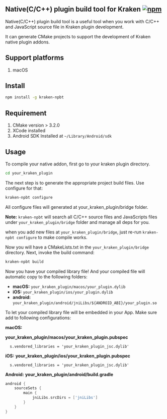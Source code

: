## Native(C/C++) plugin build tool for Kraken [![npm](https://img.shields.io/npm/v/kraken-npbt)](https://www.npmjs.com/package/kraken-npbt)

Native(C/C++) plugin build tool is a useful tool when you work with C/C++ and JavaScript source file in Kraken plugin development.

It can generate CMake projects to support the development of Kraken native plugin addons.

## Support platforms
1. macOS

## Install

```bash
npm install -g kraken-npbt
```

## Requirement

1. CMake version > 3.2.0
2. XCode installed
3. Android SDK Installed at `~/Library/Android/sdk`

## Usage

To compile your native addon, first go to your kraken plugin directory.

```bash
cd your_kraken_plugin
```

The next step is to generate the appropriate project build files. Use configure for that:

```bash
kraken-npbt configure
```

All configure files will generated at your_kraken_plugin/bridge folder.

**Note:** `kraken-npbt` will search all C/C++ source files and JavaScripts files under `your_kraken_plugin/bridge` folder and manage all deps for you.

when you add new files at `your_kraken_plugin/bridge`, just re-run `kraken-npbt configure` to make compile works.

Now you will have a CMakeLists.txt in the `your_kraken_plugin/bridge` directory. Next, invoke the build command:

```bash
kraken-npbt build
```

Now you have your compiled library file! And your compiled file will automatic copy to the following folders:

- **macOS:** `your_kraken_plugin/macos/your_plugin.dylib`
- **iOS:** `your_kraken_plugin/ios/your_plugin.dylib`
- **android:** `your_kraken_plugin/android/jniLibs/${ANDROID_ABI}/your_plugin.so`

To let your compiled library file will be embedded in your App. Make sure add to following configurations:

**macOS:**

**your_kraken_plugin/macos/your_kraken_plugin.pubspec**
```
  s.vendored_libraries = 'your_kraken_plugin_jsc.dylib'
```

**iOS:**
**your_kraken_plugin/ios/your_kraken_plugin.pubspec**

```
  s.vendored_libraries = 'your_kraken_plugin_jsc.dylib'
```

**Android:**
**your_kraken_plugin/android/build.gradle**

```gradle
android {
    sourceSets {
        main {
            jniLibs.srcDirs = ['jniLibs']
        }
    }
}
```

